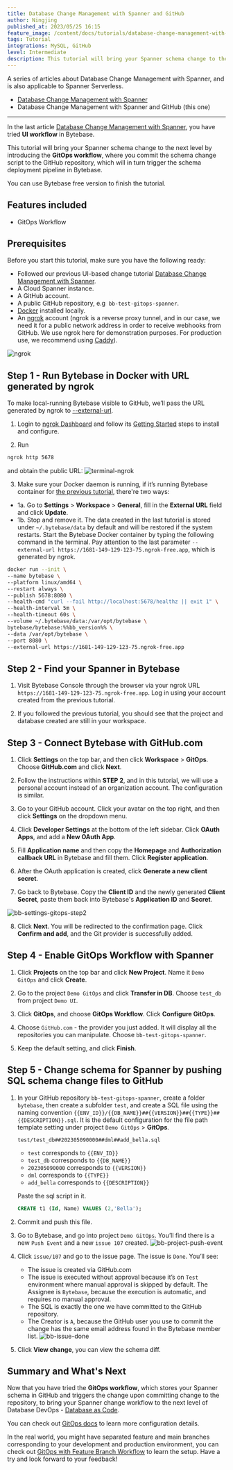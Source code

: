 ```yaml
---
title: Database Change Management with Spanner and GitHub
author: Ningjing
published_at: 2023/05/25 16:15
feature_image: /content/docs/tutorials/database-change-management-with-spanner-and-github/feature-image.webp
tags: Tutorial
integrations: MySQL, GitHub
level: Intermediate
description: This tutorial will bring your Spanner schema change to the next level by introducing the GitOps workflow, where you commit schema change script to the GitHub repository, which will in turn trigger the schema deployment pipeline in Bytebase.
---
```


A series of articles about Database Change Management with Spanner, and is also applicable to Spanner Serverless.

- [Database Change Management with Spanner](/docs/tutorials/database-change-management-with-spanner)
- Database Change Management with Spanner and GitHub (this one)

---

In the last article [Database Change Management with Spanner](/docs/tutorials/database-change-management-with-spanner), you have tried **UI workflow** in Bytebase.

This tutorial will bring your Spanner schema change to the next level by introducing the **GitOps workflow**, where you commit the schema change script to the GitHub repository, which will in turn trigger the schema deployment pipeline in Bytebase.

You can use Bytebase free version to finish the tutorial.

## Features included

- GitOps Workflow

## Prerequisites

Before you start this tutorial, make sure you have the following ready:

- Followed our previous UI-based change tutorial [Database Change Management with Spanner](/docs/tutorials/database-change-management-with-spanner).
- A Cloud Spanner instance.
- A GitHub account.
- A public GitHub repository, e.g  `bb-test-gitops-spanner`.
- [Docker](https://www.docker.com/) installed locally.
- An [ngrok](http://ngrok.com/) account (ngrok is a reverse proxy tunnel, and in our case, we need it for a public network address in order to receive webhooks from GitHub. We use ngrok here for demonstration purposes. For production use, we recommend using [Caddy](https://caddyserver.com/)).

![ngrok](/content/docs/tutorials/database-change-management-with-spanner-and-github/ngrok.webp)

## Step 1 - Run Bytebase in Docker with URL generated by ngrok

To make local-running Bytebase visible to GitHub, we’ll pass the URL generated by ngrok to [--external-url](/docs/get-started/install/external-url).

1. Login to [ngrok Dashboard](https://dashboard.ngrok.com/) and follow its [Getting Started](https://dashboard.ngrok.com/get-started/setup) steps to install and configure.

2. Run

```bash
ngrok http 5678
```

and obtain the public URL:
![terminal-ngrok](/content/docs/tutorials/database-change-management-with-spanner-and-github/terminal-ngrok.webp)

3. Make sure your Docker daemon is running, if it’s running Bytebase container for [the previous tutorial](/docs/tutorials/database-change-management-with-spanner), there're two ways:

- 1a. Go to **Settings** > **Workspace** > **General**, fill in the **External URL** field and click **Update**.
- 1b. Stop and remove it. The data created in the last tutorial is stored under `~/.bytebase/data` by default and will be restored if the system restarts. Start the Bytebase Docker container by typing the following command in the terminal. Pay attention to the last parameter `--external-url https://1681-149-129-123-75.ngrok-free.app`, which is generated by ngrok.

```bash
docker run --init \
--name bytebase \
--platform linux/amd64 \
--restart always \
--publish 5678:8080 \
--health-cmd "curl --fail http://localhost:5678/healthz || exit 1" \
--health-interval 5m \
--health-timeout 60s \
--volume ~/.bytebase/data:/var/opt/bytebase \
bytebase/bytebase:%%bb_version%% \
--data /var/opt/bytebase \
--port 8080 \
--external-url https://1681-149-129-123-75.ngrok-free.app
```

## Step 2 - Find your Spanner in Bytebase

1. Visit Bytebase Console through the browser via your ngrok URL `https://1681-149-129-123-75.ngrok-free.app`. Log in using your account created from the previous tutorial.

2. If you followed the previous tutorial, you should see that the project and database created are still in your workspace.

## Step 3 - Connect Bytebase with GitHub.com

1. Click **Settings** on the top bar, and then click **Workspace** > **GitOps**. Choose **GitHub.com** and click **Next**.

2. Follow the instructions within **STEP 2**, and in this tutorial, we will use a personal account instead of an organization account. The configuration is similar.

3. Go to your GitHub account. Click your avatar on the top right, and then click **Settings** on the dropdown menu.

4. Click **Developer Settings** at the bottom of the left sidebar. Click **OAuth Apps**, and add a **New OAuth App**.
5. Fill **Application name** and then copy the **Homepage** and **Authorization callback URL** in Bytebase and fill them. Click **Register application**.

6. After the OAuth application is created, click **Generate a new client secret**.

7. Go back to Bytebase. Copy the **Client ID** and the newly generated **Client Secret**, paste them back into Bytebase's **Application ID** and **Secret**.

![bb-settings-gitops-step2](/content/docs/tutorials/database-change-management-with-spanner-and-github/bb-settings-gitops-step2.webp)

8. Click **Next**. You will be redirected to the confirmation page. Click **Confirm and add**, and the Git provider is successfully added.

## Step 4 - Enable GitOps Workflow with Spanner

1. Click **Projects** on the top bar and click **New Project**. Name it `Demo GitOps` and click **Create**.
2. Go to the project `Demo GitOps` and click **Transfer in DB**. Choose `test_db` from project `Demo UI`.

3. Click **GitOps**, and choose **GitOps Workflow**. Click **Configure GitOps**.

4. Choose `GitHub.com` - the provider you just added. It will display all the repositories you can manipulate. Choose `bb-test-gitops-spanner`.

5. Keep the default setting, and click **Finish**.

## Step 5 - Change schema for Spanner by pushing SQL schema change files to GitHub

1. In your GitHub repository `bb-test-gitops-spanner`, create a folder `bytebase`, then create a subfolder `test`, and create a SQL file using the naming convention `{{ENV_ID}}/{{DB_NAME}}##{{VERSION}}##{{TYPE}}##{{DESCRIPTION}}.sql`. It is the default configuration for the file path template setting under project `Demo GitOps` > **GitOps**.

   `test/test_db##202305090000##dml##add_bella.sql`

   - `test` corresponds to `{{ENV_ID}}`
   - `test_db` corresponds to `{{DB_NAME}}`
   - `202305090000` corresponds to `{{VERSION}}`
   - `dml` corresponds to `{{TYPE}}`
   - `add_bella` corresponds to `{{DESCRIPTION}}`

   Paste the sql script in it.

   ```sql
   CREATE t1 (Id, Name) VALUES (2,'Bella');
   ```

2. Commit and push this file.

3. Go to Bytebase, and go into project `Demo GitOps`. You’ll find there is a new `Push Event` and a new `issue 107` created.
   ![bb-project-push-event](/content/docs/tutorials/database-change-management-with-spanner-and-github/bb-project-push-event.webp)

4. Click `issue/107` and go to the issue page. The issue is `Done`. You’ll see:

   - The issue is created via GitHub.com
   - The issue is executed without approval because it’s on `Test` environment where manual approval is skipped by default. The Assignee is `Bytebase`, because the execution is automatic, and requires no manual approval.
   - The SQL is exactly the one we have committed to the GitHub repository.
   - The Creator is `A`, because the GitHub user you use to commit the change has the same email address found in the Bytebase member list.
     ![bb-issue-done](/content/docs/tutorials/database-change-management-with-spanner-and-github/bb-issue-done.webp)

5. Click **View change**, you can view the schema diff.

## Summary and What's Next

Now that you have tried the **GitOps workflow**, which stores your Spanner schema in GitHub and triggers the change upon committing change to the repository, to bring your Spanner change workflow to the next level of Database DevOps - [Database as Code](/blog/database-as-code).

You can check out [GitOps docs](/docs/vcs-integration/overview) to learn more configuration details.

In the real world, you might have separated feature and main branches corresponding to your development and production environment, you can check out [GitOps with Feature Branch Workflow](/docs/how-to/workflow/gitops-feature-branch) to learn the setup. Have a try and look forward to your feedback!

